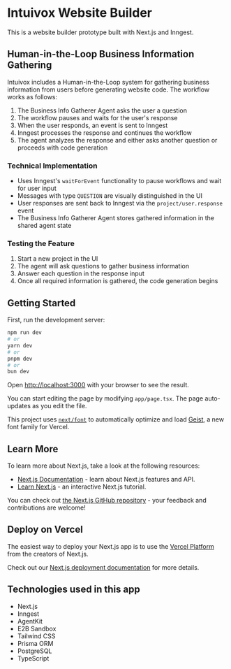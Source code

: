 # Intuivox Website Builder

This is a website builder prototype built with Next.js and Inngest.

## Human-in-the-Loop Business Information Gathering

Intuivox includes a Human-in-the-Loop system for gathering business information from users before generating website code. The workflow works as follows:

1. The Business Info Gatherer Agent asks the user a question
2. The workflow pauses and waits for the user's response
3. When the user responds, an event is sent to Inngest
4. Inngest processes the response and continues the workflow
5. The agent analyzes the response and either asks another question or proceeds with code generation

### Technical Implementation

- Uses Inngest's `waitForEvent` functionality to pause workflows and wait for user input
- Messages with type `QUESTION` are visually distinguished in the UI
- User responses are sent back to Inngest via the `project/user.response` event
- The Business Info Gatherer Agent stores gathered information in the shared agent state

### Testing the Feature

1. Start a new project in the UI
2. The agent will ask questions to gather business information
3. Answer each question in the response input
4. Once all required information is gathered, the code generation begins

## Getting Started

First, run the development server:

```bash
npm run dev
# or
yarn dev
# or
pnpm dev
# or
bun dev
```

Open [http://localhost:3000](http://localhost:3000) with your browser to see the result.

You can start editing the page by modifying `app/page.tsx`. The page auto-updates as you edit the file.

This project uses [`next/font`](https://nextjs.org/docs/app/building-your-application/optimizing/fonts) to automatically optimize and load [Geist](https://vercel.com/font), a new font family for Vercel.

## Learn More

To learn more about Next.js, take a look at the following resources:

- [Next.js Documentation](https://nextjs.org/docs) - learn about Next.js features and API.
- [Learn Next.js](https://nextjs.org/learn) - an interactive Next.js tutorial.

You can check out [the Next.js GitHub repository](https://github.com/vercel/next.js/) - your feedback and contributions are welcome!

## Deploy on Vercel

The easiest way to deploy your Next.js app is to use the [Vercel Platform](https://vercel.com/new?utm_medium=default-template&filter=next.js&utm_source=create-next-app&utm_campaign=create-next-app-readme) from the creators of Next.js.

Check out our [Next.js deployment documentation](https://nextjs.org/docs/deployment) for more details.

## Technologies used in this app

- Next.js
- Inngest
- AgentKit
- E2B Sandbox
- Tailwind CSS
- Prisma ORM
- PostgreSQL
- TypeScript
